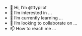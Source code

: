 - 👋 Hi, I’m @ttypilot
- 👀 I’m interested in ...
- 🌱 I’m currently learning ...
- 💞️ I’m looking to collaborate on ...
- 📫 How to reach me ...

<!---
ttypilot/ttypilot is a ✨ special ✨ repository because its `README.md` (this file) appears on your GitHub profile.
You can click the Preview link to take a look at your changes.
--->

